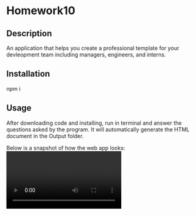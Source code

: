 # Homework10

## Description

An application that helps you create a professional template for your devleopment team including managers, engineers, and interns.

## Installation

npm i

## Usage

After downloading code and installing, run in terminal and answer the questions asked by the program. It will automatically generate the HTML document in the Output folder.

Below is a snapshot of how the web app looks:
![](assets/screen2capture.avi)
